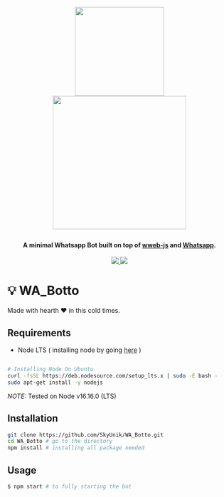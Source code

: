 <h1 align="center">
  <br>
  <a href="https://github.com/pedroslopez/whatsapp-web.js">
  <img src="https://user-images.githubusercontent.com/111160287/184460084-4fa78a30-da3c-4a4b-a4e4-4a3bdbcf60de.png"  width="200"></a>
  <br>
  <a href="https://github.com/SkyUnik/WA_Botto">
  <img src="https://user-images.githubusercontent.com/111160287/184459930-04f5ec5a-3c1d-4902-b1c0-6dd259f74cce.png" width="300"><a>
  <br>
</h1>

<h4 align="center">A minimal Whatsapp Bot built on top of <a href="https://github.com/pedroslopez/whatsapp-web.js" target="_blank">wweb-js</a> and <a href="https://www.whatsapp.com/" target="_blank">Whatsapp</a>.</h4>

<p align="center">
  </a>
  <a href="https://github.com/pedroslopez/whatsapp-web.js">
  <img src="https://img.shields.io/github/v/release/pedroslopez/whatsapp-web.js?color=Whatsapp&display_name=tag&label=wweb-js&logo=Whatsapp">
  </a>
  <a href="https://www.whatsapp.com/">
      <img src="https://img.shields.io/badge/WhatsApp_Web-2.2224.8-brightgreen.svg?logo=Whatsapp">
  </a>
</p>


<!-- ![wweb-js_trademark-removebg-preview](https://user-images.githubusercontent.com/111160287/184460084-4fa78a30-da3c-4a4b-a4e4-4a3bdbcf60de.png) 
![💻_Whatsapp_Bot_💻](https://user-images.githubusercontent.com/111160287/184459930-04f5ec5a-3c1d-4902-b1c0-6dd259f74cce.png) -->

# :bulb: WA_Botto
Made with hearth :heart: in this cold times.

## Requirements
- Node LTS ( installing node by going [here](https://nodejs.org/en/download/) )
```bash

# Installing Node On Ubuntu
curl -fsSL https://deb.nodesource.com/setup_lts.x | sudo -E bash -
sudo apt-get install -y nodejs 
```
*NOTE:* Tested on Node v16.16.0 (LTS)


## Installation
```bash
git clone https://github.com/SkyUnik/WA_Botto.git
cd WA_Botto # go to the directory 
npm install # installing all package needed
```

## Usage
```bash
$ npm start # to fully starting the bot
```
